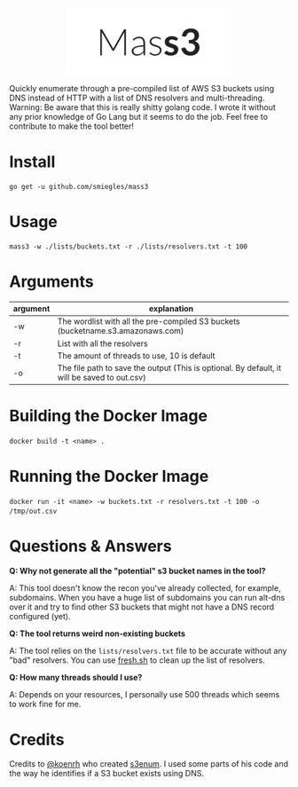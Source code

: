 <p align="center">
  <img src="logo.png" width="300px">
 </p>
Quickly enumerate through a pre-compiled list of AWS S3 buckets using DNS instead of HTTP with a list of DNS resolvers and multi-threading. Warning: Be aware that this is really shitty golang code. I wrote it without any prior knowledge of Go Lang but it seems to do the job. Feel free to contribute to make the tool better!

# Install
```shell
go get -u github.com/smiegles/mass3
```

# Usage
```shell
mass3 -w ./lists/buckets.txt -r ./lists/resolvers.txt -t 100
```

# Arguments
| argument | explanation | 
| --- | --- |
| -w | The wordlist with all the pre-compiled S3 buckets (bucketname.s3.amazonaws.com) |
| -r | List with all the resolvers |
| -t | The amount of threads to use, 10 is default |
| -o | The file path to save the output (This is optional. By default, it will be saved to out.csv) |

# Building the Docker Image
`docker build -t <name> .`

# Running the Docker Image
`docker run -it <name> -w buckets.txt -r resolvers.txt -t 100 -o /tmp/out.csv`

# Questions & Answers
__Q: Why not generate all the "potential" s3 bucket names in the tool?__

A: This tool doesn't know the recon you've already collected, for example, subdomains. When you have a huge list of subdomains you can run alt-dns over it and try to find other S3 buckets that might not have a DNS record configured (yet).

__Q: The tool returns weird non-existing buckets__

A: The tool relies on the `lists/resolvers.txt` file to be accurate without any "bad" resolvers. You can use [fresh.sh](https://github.com/almroot/fresh.sh) to clean up the list of resolvers.

__Q: How many threads should I use?__

A: Depends on your resources, I personally use 500 threads which seems to work fine for me.

# Credits
Credits to [@koenrh](https://github.com/koenrh) who created [s3enum](https://github.com/koenrh/s3enum). I used some parts of his code and the way he identifies if a S3 bucket exists using DNS.
